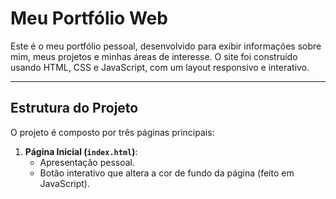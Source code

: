 # Meu Portfólio Web

Este é o meu portfólio pessoal, desenvolvido para exibir informações sobre mim, meus projetos e minhas áreas de interesse. O site foi construído usando HTML, CSS e JavaScript, com um layout responsivo e interativo.

---

## Estrutura do Projeto

O projeto é composto por três páginas principais:

1. **Página Inicial (`index.html`)**:
   - Apresentação pessoal.
   - Botão interativo que altera a cor de fundo da página (feito em JavaScript).
